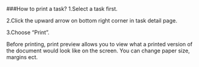 ###How to print a task?
1.Select a task first.

2.Click the upward arrow on bottom right corner in task detail page.

3.Choose “Print”.

Before printing, print preview allows you to view what a printed version of the document would look like on the screen. You can change paper size, margins ect.
